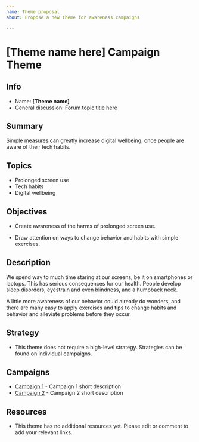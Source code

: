 ```yaml
---
name: Theme proposal
about: Propose a new theme for awareness campaigns

---
```


# [Theme name here] Campaign Theme

<!-- Please fill in the information below each header according to the instructions.

       - Do NOT remove section headers. Instead add the placeholder text if the section is not needed.
       - You can leave the comments. They can be helpful when editing the issue later on.
       - Replace brackets with appropriate information (unless part of a link), leaving formatting intact.
       - The non-comments texts below provide examples, unless they are placeholder text

    Note: You will not be wasting your time documenting all this. The information in this issue
             should be copied to the Theme README.md after your feedback is incorporated.
-->

## Info 

<!-- Provide short name that reflects the gist of the theme, used as working title.
      Also add the link to community forum topic that is used for general discussion. -->

- Name: **[Theme name]**
- General discussion: [Forum topic title here](forum-topic-url)

## Summary 

<!-- Clear and concise explanation in 1-3 lines of text -->

Simple measures can greatly increase digital wellbeing, once people are aware of their tech habits.

## Topics

<!-- Bullet list with (humane) tech topics and/or harms that are targeted -->

- Prolonged screen use
- Tech habits
- Digital wellbeing

## Objectives

<!-- Bullet list of what to achieve with the campaigns in this theme, separated by empty lines. -->

- Create awareness of the harms of prolonged screen use.

- Draw attention on ways to change behavior and habits with simple exercises.

## Description

<!-- A longer, more elaborate description (one or more paragraphs of text) -->

We spend way to much time staring at our screens, be it on smartphones or laptops. This has serious consequences for our health. People develop sleep disorders, eyestrain and even blindness, and a humpback neck.

A little more awareness of our behavior could already do wonders, and there are many easy to apply exercises and tips to change habits and behavior and alleviate problems before they occur.

## Strategy

<!-- (optional) If there is a common strategy, outline it here (one or more paragraphs of text, use formatting - like lists - where appropriate). Leave the placeholder text if this section is not needed. -->

- This theme does not require a high-level strategy. Strategies can be found on individual campaigns.

## Campaigns

<!-- Hyperlinked ToC to past, ongoing and future campaigns. Update this later to reflect changes. -->

- [Campaign 1](campaign1-url) - Campaign 1 short description
- [Campaign 2](campaign2-url) - Campaign 2 short description

## Resources

<!-- (optional) Links to relevant folders, files and external information, or leave the placeholder text. -->

- This theme has no additional resources yet. Please edit or comment to add your relevant links.
